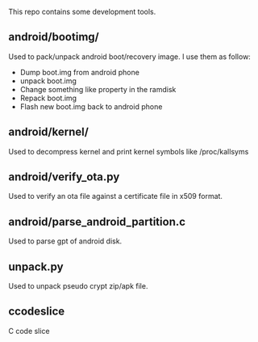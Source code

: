This repo contains some development tools.

## android/bootimg/

Used to pack/unpack android boot/recovery image. I use them as follow:

* Dump boot.img from android phone
* unpack boot.img
* Change something like property in the ramdisk
* Repack boot.img
* Flash new boot.img back to android phone

## android/kernel/

Used to decompress kernel and print kernel symbols like /proc/kallsyms

## android/verify\_ota.py

Used to verify an ota file against a certificate file in x509 format.

## android/parse\_android\_partition.c

Used to parse gpt of android disk.

## unpack.py

Used to unpack pseudo crypt zip/apk file.

## ccodeslice

C code slice
